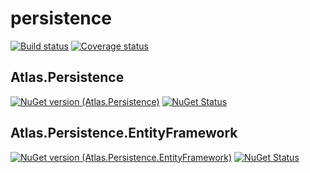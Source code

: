 # persistence
[![Build status](https://img.shields.io/appveyor/ci/acraven/persistence.svg)](https://ci.appveyor.com/project/acraven/persistence)
[![Coverage status](https://coveralls.io/repos/acraven/persistence/badge.svg)](https://coveralls.io/r/acraven/persistence)

## Atlas.Persistence

[![NuGet version (Atlas.Persistence)](https://img.shields.io/nuget/v/Atlas.Persistence.svg)](https://www.nuget.org/packages/Atlas.Persistence/)
[![NuGet Status](http://nugetstatus.com/Atlas.Persistence.png)](http://nugetstatus.com/packages/Atlas.Persistence)

## Atlas.Persistence.EntityFramework

[![NuGet version (Atlas.Persistence.EntityFramework)](https://img.shields.io/nuget/v/Atlas.Persistence.EntityFramework.svg)](https://www.nuget.org/packages/Atlas.Persistence.EntityFramework/)
[![NuGet Status](http://nugetstatus.com/Atlas.Persistence.EntityFramework.png)](http://nugetstatus.com/packages/Atlas.Persistence.EntityFramework)
